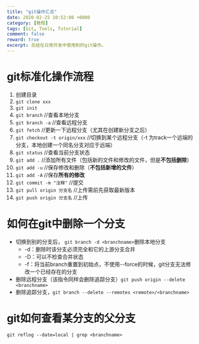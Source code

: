 ```yaml
---
title: "git操作汇总"
date: 2020-02-25 10:52:08 +0800
category: [教程]
tags: [Git, Tools, Tutorial]
comment: false
reward: true
excerpt: 总结在日常开发中使用到的git操作。
---
```


# git标准化操作流程
1. 创建目录
2. `git clone xxx`
3. `git init`
4. `git branch` //查看本地分支
5. `git branch -a` //查看远程分支
6. `git fetch` //更新一下远程分支（尤其在创建新分支之后）
7. `git checkout -t origin/xxx` //切换到某个远程分支（-t 为track一个远端的分支，本地创建一个同名分支对应于远端）
8. `git status` //查看当前分支状态
9. `git add .` //添加所有文件（包括新的文件和修改的文件，但是**不包括删除**）
10. `git add -u` //保存修改和删除（**不包括新增的文件**）
11. `git add -A` //保存**所有的修改**
12. `git commit -m "注释"` //提交
13. `git pull origin 分支名` //上传需前先获取最新版本
14. `git push origin 分支名` //上传

# 如何在git中删除一个分支
* 切换到别的分支后， `git branch -d <branchname>`删除本地分支
	* -d：删除时该分支必须完全和它的上游分支合并
	* -D：可以不检查合并状态
	* -f：将当前branch重置到初始点，不使用--force的时候，git分支无法修改一个已经存在的分支
* 删除远程分支（该指令同样会删除追踪分支）`git push origin --delete <branchname>`
* 删除追踪分支，`git branch --delete --remotes <remote>/<branchname>` 
# git如何查看某分支的父分支
`git reflog --date=local | grep <branchname>`